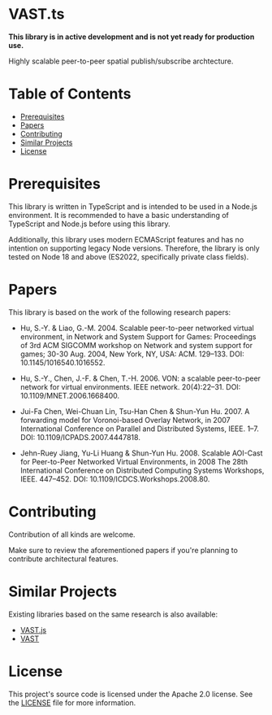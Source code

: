 # VAST.ts

**This library is in active development and is not yet ready for production use.**

Highly scalable peer-to-peer spatial publish/subscribe archtecture.

# Table of Contents

- [Prerequisites](#prerequisites)
- [Papers](#papers)
- [Contributing](#contributing)
- [Similar Projects](#similar-projects)
- [License](#license)

# Prerequisites

This library is written in TypeScript and is intended to be used in a Node.js environment. It is recommended to have a basic understanding of TypeScript and Node.js before using this library.

Additionally, this library uses modern ECMAScript features and has no intention on supporting legacy Node versions. Therefore, the library is only tested on Node 18 and above (ES2022, specifically private class fields).

# Papers

This library is based on the work of the following research papers:

- Hu, S.-Y. & Liao, G.-M. 2004. Scalable peer-to-peer networked virtual environment, in Network and System Support for Games: Proceedings of 3rd ACM SIGCOMM workshop on Network and system support for games; 30-30 Aug. 2004, New York, NY, USA: ACM. 129–133. DOI: 10.1145/1016540.1016552.

- Hu, S.-Y., Chen, J.-F. & Chen, T.-H. 2006. VON: a scalable peer-to-peer network for virtual environments. IEEE network. 20(4):22–31. DOI: 10.1109/MNET.2006.1668400.

- Jui-Fa Chen, Wei-Chuan Lin, Tsu-Han Chen & Shun-Yun Hu. 2007. A forwarding model for Voronoi-based Overlay Network, in 2007 International Conference on Parallel and Distributed Systems, IEEE. 1–7. DOI: 10.1109/ICPADS.2007.4447818.

- Jehn-Ruey Jiang, Yu-Li Huang & Shun-Yun Hu. 2008. Scalable AOI-Cast for Peer-to-Peer Networked Virtual Environments, in 2008 The 28th International Conference on Distributed Computing Systems Workshops, IEEE. 447–452. DOI: 10.1109/ICDCS.Workshops.2008.80.

# Contributing

Contribution of all kinds are welcome.

Make sure to review the aforementioned papers if you're planning to contribute architectural features.

# Similar Projects

Existing libraries based on the same research is also available:

- [VAST.js](https://github.com/vastverse/VAST.js)
- [VAST](https://vast.sourceforge.net/)

# License

This project's source code is licensed under the Apache 2.0 license. See the [LICENSE](/LICENSE) file for more information.
